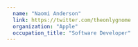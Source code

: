 ```yaml
---
  name: "Naomi Anderson"
  link: https://twitter.com/theonlygnome
  organization: "Apple"
  occupation_title: "Software Developer"
---
```

